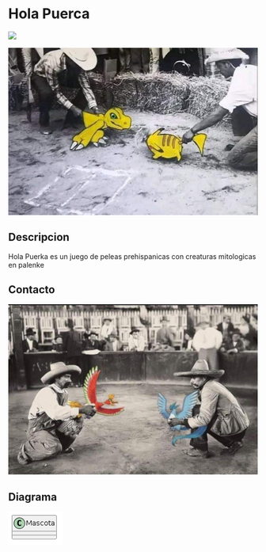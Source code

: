 # Hola Puerca

![](https://upload.wikimedia.org/wikipedia/commons/thumb/9/98/International_Pok%C3%A9mon_logo.svg/404px-International_Pok%C3%A9mon_logo.svg.png)


![una rata y cocodrilo peleando](./images/pelea2.jpeg)

## Descripcion

Hola Puerka es un juego de peleas prehispanicas con creaturas mitologicas en palenke

## Contacto

![](/images/pelea1.jpeg)

## Diagrama
![](/out/docs/diagrama/diagrama.png)
